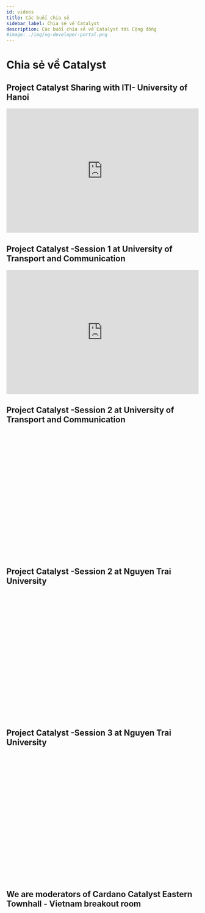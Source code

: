 ```yaml
---
id: videos
title: Các buổi chia sẻ
sidebar_label: Chia sẻ về Catalyst
description: Các buổi chia sẻ về Catalyst tới Cộng đồng
#image: ./img/og-developer-portal.png
--- 
```

# Chia sẻ về Catalyst
## Project Catalyst Sharing with ITI- University of Hanoi

<iframe width="100%" height="325" src="https://www.youtube.com/embed/BmcbITfPoqA" frameborder="0" allow="accelerometer; autoplay; clipboard-write; encrypted-media; gyroscope; picture-in-picture fullscreen"></iframe>

## Project Catalyst -Session 1 at University of Transport and Communication
<iframe width="100%" height="325" src="https://www.youtube.com/embed/qHsagsnVDG8" title="YouTube video player" frameborder="0" allow="accelerometer; autoplay; clipboard-write; encrypted-media; gyroscope; picture-in-picture" allowfullscreen></iframe>

## Project Catalyst -Session 2 at University of Transport and Communication
<iframe width="100%" height="325 src="https://www.youtube.com/embed/0L-g_oiTprs" title="YouTube video player" frameborder="0" allow="accelerometer; autoplay; clipboard-write; encrypted-media; gyroscope; picture-in-picture" allowfullscreen></iframe>

## Project Catalyst -Session 2 at Nguyen Trai University

<iframe width="100%" height="325 src="https://www.youtube.com/embed/1WG3icL-HJY" title="YouTube video player" frameborder="0" allow="accelerometer; autoplay; clipboard-write; encrypted-media; gyroscope; picture-in-picture" allowfullscreen></iframe>

## Project Catalyst -Session 3 at Nguyen Trai University 

<iframe width="100%" height="325 src="https://www.youtube.com/embed/2d4xwIfkpfQ" title="YouTube video player" frameborder="0" allow="accelerometer; autoplay; clipboard-write; encrypted-media; gyroscope; picture-in-picture" allowfullscreen></iframe>

## We are moderators of  Cardano Catalyst Eastern Townhall - Vietnam breakout room

<iframe width="100%" height="325 src="https://www.youtube.com/embed/Y8_AfOuSUjY" title="YouTube video player" frameborder="0" allow="accelerometer; autoplay; clipboard-write; encrypted-media; gyroscope; picture-in-picture" allowfullscreen></iframe>

 <iframe width="100%" height="32 src="https://www.youtube.com/embed/89f1sG_p9-8" title="YouTube video player" frameborder="0" allow="accelerometer; autoplay; clipboard-write; encrypted-media; gyroscope; picture-in-picture" allowfullscreen></iframe>

<iframe width="100%" height="32  src="https://www.youtube.com/embed/2Cxho7khdeE" title="YouTube video player" frameborder="0" allow="accelerometer; autoplay; clipboard-write; encrypted-media; gyroscope; picture-in-picture" allowfullscreen></iframe>
